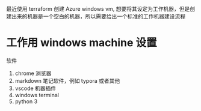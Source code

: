 

最近使用 terraform 创建 Azure windows vm, 想要将其设定为工作机器，但是创建出来的机器是一个空白的机器，所以需要给出一个标准的工作机器建设流程

# 工作用 windows machine 设置

软件

1. chrome 浏览器
2. markdown 笔记软件，例如 typora 或者其他
3. vscode 机器插件
4. windows terminal
5. python 3